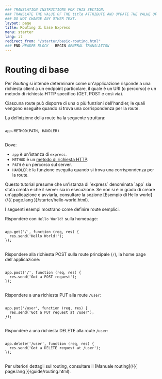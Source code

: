 ```yaml
---
### TRANSLATION INSTRUCTIONS FOR THIS SECTION:
### TRANSLATE THE VALUE OF THE title ATTRIBUTE AND UPDATE THE VALUE OF THE lang ATTRIBUTE. 
### DO NOT CHANGE ANY OTHER TEXT. 
layout: page
title: Routing di base Express
menu: starter
lang: it
redirect_from: "/starter/basic-routing.html"
### END HEADER BLOCK - BEGIN GENERAL TRANSLATION
---
```


# Routing di base

Per *Routing* si intende determinare come un'applicazione risponde a una richiesta client a un endpoint particolare, il quale è un URI (o percorso) e un metodo di richiesta HTTP specifico (GET, POST e così via).

Ciascuna route può disporre di una o più funzioni dell'handler, le quali vengono eseguite quando si trova una corrispondenza per la route.

La definizione della route ha la seguente struttura:
<pre>
<code class="language-text" translate="no">
app.METHOD(PATH, HANDLER)
</code>
</pre>

Dove:

- `app` è un'istanza di `express`.
- `METHOD` è un [metodo di richiesta HTTP](http://en.wikipedia.org/wiki/Hypertext_Transfer_Protocol).
- `PATH` è un percorso sul server.
- `HANDLER` è la funzione eseguita quando si trova una corrispondenza per la route.

<div class="doc-box doc-notice" markdown="1">
Questo tutorial presume che un'istanza di `express` denominata `app` sia stata creata e che il server sia in esecuzione. Se non si è in grado di creare un'applicazione e avviarla, consultare la sezione [Esempio di Hello world](/{{ page.lang }}/starter/hello-world.html).
</div>

I seguenti esempi mostrano come definire route semplici.

Rispondere con `Hello World!` sulla homepage:

<pre>
<code class="language-javascript" translate="no">
app.get('/', function (req, res) {
  res.send('Hello World!');
});
</code>
</pre>

Rispondere alla richiesta POST sulla route principale (`/`), la home page dell'applicazione:

<pre>
<code class="language-javascript" translate="no">
app.post('/', function (req, res) {
  res.send('Got a POST request');
});
</code>
</pre>

Rispondere a una richiesta PUT alla route `/user`:

<pre>
<code class="language-javascript" translate="no">
app.put('/user', function (req, res) {
  res.send('Got a PUT request at /user');
});
</code>
</pre>

Rispondere a una richiesta DELETE alla route `/user`:

<pre>
<code class="language-javascript" translate="no">
app.delete('/user', function (req, res) {
  res.send('Got a DELETE request at /user');
});
</code>
</pre>

Per ulteriori dettagli sul routing, consultare il [Manuale routing](/{{ page.lang }}/guide/routing.html).
